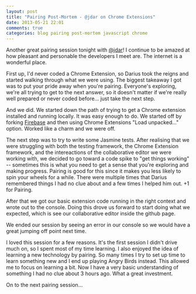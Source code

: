 ```yaml
---
layout: post
title: "Pairing Post-Mortem - @jdar on Chrome Extensions"
date: 2013-05-21 22:01
comments: true
categories: blog pairing post-mortem javascript chrome
---
```


Another great pairing session tonight with [@jdar](http://twitter.com/jdar)!  I continue to be amazed at how pleasant and personable the developers I meet are.  The internet is a wonderful place.

First up, I'd never coded a Chrome Extension, so Darius took the reigns and started walking through what we were using.  The biggest takeaway I got was to put your pride away when you're pairing.  Everyone's exploring, we're all trying to get to the next answer, so it doesn't matter if we're really well prepared or never coded before... just take the next step.  

And we did.  We started down the path of trying to get a Chrome extension installed and running locally.  It was easy enough to do.  We started off by forking [Firebase](https://www.firebase.com/) and then using Chrome Extensions "Load unpacked..." option.  Worked like a charm and we were off.

The next step was to try to write some Jasmine tests.  After realising that we were struggling with both the testing framework, the Chrome Extension framework, and the intereactions of the collaborative editor we were working with, we decided to go toward a code spike to "get things working" -- sometimes this is what you need to get a sense that you're exploring and making progress.  Pairing is good for this since it makes you less likely to spin your wheels for a while.  There were multiple times that Darius remembered things I had no clue about and a few times I helped him out.  +1 for Pairing.

After that we got our basic extension code running in the right context and wrote out to the console.  Doing this drove us forward to start doing what we expected, which is see our collaborative editor inside the github page.

We ended our session by seeing an error in our console so we would have a great jumping off point next time.  

I loved this session for a few reasons.  It's the first session I didn't drive much on, so I spent most of my time learning.  I also enjoyed the idea of learning a new technology by pairing.  So many times I try to set up time to learn something new and I end up playing Angry Birds instead.  This allowed me to focus on learning a bit.  Now I have a very basic understanding of something I had no clue about 3 hours ago.  What a great investment.

On to the next pairing session... 
